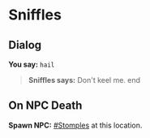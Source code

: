 # Sniffles


## Dialog

**You say:** `hail`



>**Sniffles says:** Don't keel me.
end



## On NPC Death

 **Spawn NPC:**  [\#Stomples](/npc/126366) at this location.